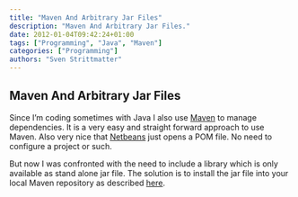 ```yaml
---
title: "Maven And Arbitrary Jar Files"
description: "Maven And Arbitrary Jar Files."
date: 2012-01-04T09:42:24+01:00
tags: ["Programming", "Java", "Maven"]
categories: ["Programming"]
authors: "Sven Strittmatter"
---
```


## Maven And Arbitrary Jar Files

Since  I’m  coding  sometimes  with  Java   I  also  use  [Maven][1]  to  manage
dependencies. It  is a  very easy  and straight forward  approach to  use Maven.
Also very nice that [Netbeans][2] just opens  a POM file. No need to configure a
project or such.

But  now I  was confronted  with the  need to  include a  library which  is only
available as stand alone jar file. The  solution is to install the jar file into
your local Maven repository as described [here][3].

[1]: http://maven.apache.org/
[2]: http://netbeans.org/
[3]: http://www.zparacha.com/include-externaljar-file-in-maven/